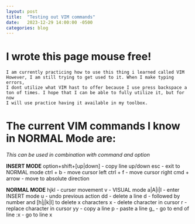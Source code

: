 ```yaml
---
layout: post
title:  "Testing out VIM commands"
date:   2023-12-29 14:00:00 -0500
categories: blog
---
```


# I wrote this page mouse free!

    I am currently practicing how to use this thing i learned called VIM
    However, I am still trying to get used to it. When I make typing errors,
    I dont utilize what VIM hast to offer because I use press backspace a 
    ton of times. I hope that I can be able to fully utilize it, but for now
    I will use practice having it available in my toolbox.

# The current VIM commands I know in NORMAL Mode are:

*This can be used in combination with command and option*

**INSERT MODE**
option+shift+[up|down] - copy line up/down
esc - exit to NORMAL mode
ctrl + b - move cursor left
ctrl + f - move cursor right
cmd + arrow - move to absolute direction

**NORMAL MODE**
hjkl - curser movement
v - VISUAL mode
a|A|i|I - enter INSERT mode
u - undo previous action
dd - delete a line
d - followed by number and [h|j|k|l] to delete x characters
x - delete character in cursor
r - replace character in cursor
yy - copy a line
p - paste a line
g_ - go to end of line
:x - go to line x

